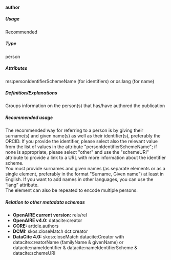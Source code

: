 #### author

##### Usage

Recommended

##### Type

person

##### Attributes

ms:personIdentifierSchemeName \(for identifiers\) or xs:lang \(for name\)

##### Definition/Explanations

Groups information on the person\(s\) that has/have authored the publication

##### Recommended usage

The recommended way for referring to a person is by giving their surname(s) and given name\(s\) as well as their identifier(s), preferably the ORCID.
If you provide the identifier, please select also the relevant value from the list of values in the attribute "personIdentifierSchemeName"; if none is appropriate, please select "other" and use the "schemeURI" attribute to provide a link to a URL with more information about the identifier scheme.  
You must provide surnames and given names (as separate elements or as a single element, preferably in the format "Surname, Given name") at least in English. If you want to add names in other languages, you can use the “lang” attribute.  
The element can also be repeated to encode multiple persons.

##### Relation to other metadata schemas

* **OpenAIRE current version:** rels/rel
* **OpenAIRE v4.0:** datacite:creator
* **CORE:** article.authors
* **DCMI:** skos:closeMatch dct:creator
* **DataCite 4.0:** skos:closeMatch datacite:Creator with datacite:creatorName \(familyName & givenName\) or datacite:nameIdentifier & datacite:nameIdentifierScheme & datacite:schemeURI



